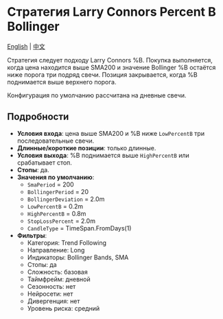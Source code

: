 # Стратегия Larry Connors Percent B Bollinger
[English](README.md) | [中文](README_cn.md)

Стратегия следует подходу Larry Connors %B. Покупка выполняется, когда цена находится выше SMA200 и значение Bollinger %B остаётся ниже порога три подряд свечи. Позиция закрывается, когда %B поднимается выше верхнего порога.

Конфигурация по умолчанию рассчитана на дневные свечи.

## Подробности

- **Условия входа**: цена выше SMA200 и %B ниже `LowPercentB` три последовательные свечи.
- **Длинные/короткие позиции**: только длинные.
- **Условия выхода**: %B поднимается выше `HighPercentB` или срабатывает стоп.
- **Стопы**: да.
- **Значения по умолчанию**:
  - `SmaPeriod` = 200
  - `BollingerPeriod` = 20
  - `BollingerDeviation` = 2.0m
  - `LowPercentB` = 0.2m
  - `HighPercentB` = 0.8m
  - `StopLossPercent` = 2.0m
  - `CandleType` = TimeSpan.FromDays(1)
- **Фильтры**:
  - Категория: Trend Following
  - Направление: Long
  - Индикаторы: Bollinger Bands, SMA
  - Стопы: да
  - Сложность: базовая
  - Таймфрейм: дневной
  - Сезонность: нет
  - Нейросети: нет
  - Дивергенция: нет
  - Уровень риска: средний

